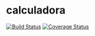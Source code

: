 # calculadora
[![Build Status](https://travis-ci.org/n3m3z3s/calculadora.svg?branch=master)](https://travis-ci.org/n3m3z3s/calculadora)
[![Coverage Status](https://coveralls.io/repos/github/n3m3z3s/calculadora/badge.svg?branch=master)](https://coveralls.io/github/n3m3z3s/calculadora?branch=master)
